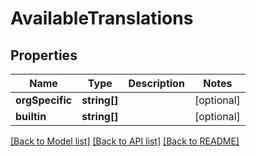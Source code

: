# AvailableTranslations

## Properties
Name | Type | Description | Notes
------------ | ------------- | ------------- | -------------
**orgSpecific** | **string[]** |  | [optional] 
**builtin** | **string[]** |  | [optional] 

[[Back to Model list]](../README.md#documentation-for-models) [[Back to API list]](../README.md#documentation-for-api-endpoints) [[Back to README]](../README.md)


